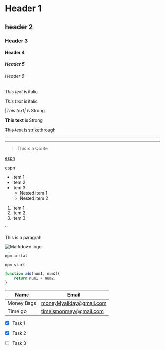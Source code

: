 <!-- Header -->
# Header 1
## header 2
### Header 3
#### Header 4
##### Header 5
###### Header 6

<!-- Italics -->
*This text* is italic

_This text_ is italic

<!-- Strong -->
|*This text|* is Strong

__This text__ is Strong

<!-- StrikeThrough -->
~~This text~~ is strikethrough

<!-- Horizontal Rule -->

---

___

<!-- Block Quote -->
>This is a Qoute

<!-- Links -->
[espn](http://www.espn.com)

[espn](http"//www.espn.com "ESPN")

<!-- UL -->
* Item 1
* Item 2
* Item 3
    * Nested item 1
    * Nested item 2

<!-- OL -->
1. Item 1
1. Item 2
1. Item 3

<!-- inline code block -->
``<p>This is a paragrah </p>

<!-- Images -->
![Markdown logo](https://markdown-here.com/img/icon256.png)

<!-- Github Markdown -->

<!-- Code Blocks -->
``` bash
npm instal

npm start
```

```javascript
function add(num1, num2){
    return num1 + num2;
}
```

<!-- Tables -->
|Name | Email   |
|-----|---------|
|Money Bags| moneyMyallday@gmail.com|
|Time go   | timeismonmey@gmail.com |

<!-- TaskList -->
* [x] Task 1
* [x] Task 2
* [ ] Task 3








